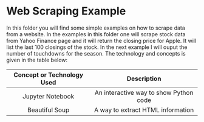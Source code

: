 
# Web Scraping Example 
<p> In this folder you will find some simple examples on how to scrape data from a website.  In the examples in this folder one will scrape stock data from Yahoo Finance page and it will return the closing price for Apple.  It will list the last 100 closings of the stock.  In the next example I will ouput the number of touchdowns for the season.
  The technology  and concepts is given in the table below:
  </p>
  
  **Concept or Technology Used**|**Description**
:-----:|:-----:
Jupyter Notebook| An interactive way to show Python code
Beautiful Soup| A way to extract HTML information
